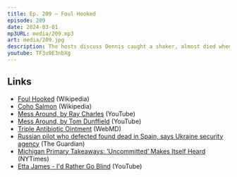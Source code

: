 ```yaml
---
title: Ep. 209 – Foul Hooked
episode: 209
date: 2024-03-01
mp3URL: media/209.mp3
art: media/209.jpg
description: The hosts discuss Dennis caught a shaker, almost died when fishing in Alaska, and again almost died while having a spiritual ceremony where his parents died, felt the exact spot where his father died, one amazing day of fishing hundreds of salmon, again almost died throwing chum to sharks, his piano man plays boogie woogie, Erik got six splinters removed from his hand, burned off his fingerprint, a dead Russian helicopter pilot found in Spain, Ukraine is losing territory, Congress fails on immigration policy, the Michigan primary, and a cover of Etta James' "I'd Rather Go Blind".
youtube: TF3u9E3nbXg
---
```


## Links

- [Foul Hooked](https://en.wikipedia.org/wiki/Snagging) (Wikipedia)
- [Coho Salmon](https://en.wikipedia.org/wiki/Coho_salmon) (Wikipedia)
- [Mess Around, by Ray Charles](https://www.youtube.com/watch?v=tk_xapZSO6g) (YouTube)
- [Mess Around, by Tom Dunffield](https://www.youtube.com/watch?v=50wAMjCbH5Y) (YouTube)
- [Triple Antibiotic Ointment](https://www.webmd.com/drugs/2/drug-1254/triple-antibiotic-topical/details) (WebMD)
- [Russian pilot who defected found dead in Spain, says Ukraine security agency](https://www.theguardian.com/world/2024/feb/19/russian-helicopter-pilot-defected-found-dead-spain-says-ukraine-security-agency) (The Guardian)
- [Michigan Primary Takeaways: ‘Uncommitted’ Makes Itself Heard](https://www.nytimes.com/2024/02/28/us/politics/michigan-primary-biden-trump.html) (NYTimes)
- [Etta James - I'd Rather Go Blind](https://www.youtube.com/watch?v=rmREDIEePBU) (YouTube)
